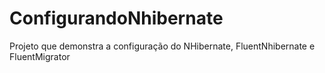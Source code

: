 # ConfigurandoNhibernate
Projeto que demonstra a configuração do NHibernate, FluentNhibernate e FluentMigrator
